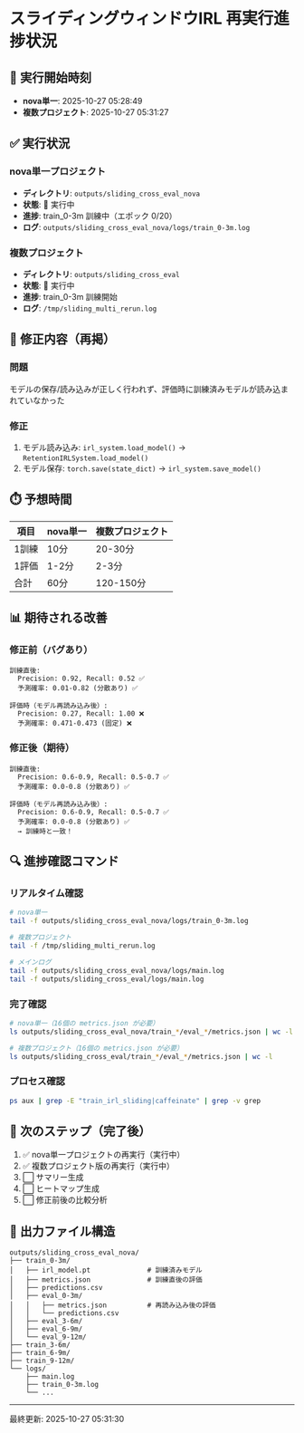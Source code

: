 # スライディングウィンドウIRL 再実行進捗状況

## 📅 実行開始時刻
- **nova単一**: 2025-10-27 05:28:49
- **複数プロジェクト**: 2025-10-27 05:31:27

## ✅ 実行状況

### nova単一プロジェクト
- **ディレクトリ**: `outputs/sliding_cross_eval_nova`
- **状態**: 🔄 実行中
- **進捗**: train_0-3m 訓練中（エポック 0/20）
- **ログ**: `outputs/sliding_cross_eval_nova/logs/train_0-3m.log`

### 複数プロジェクト
- **ディレクトリ**: `outputs/sliding_cross_eval`
- **状態**: 🔄 実行中
- **進捗**: train_0-3m 訓練開始
- **ログ**: `/tmp/sliding_multi_rerun.log`

## 🐛 修正内容（再掲）

### 問題
モデルの保存/読み込みが正しく行われず、評価時に訓練済みモデルが読み込まれていなかった

### 修正
1. モデル読み込み: `irl_system.load_model()` → `RetentionIRLSystem.load_model()`
2. モデル保存: `torch.save(state_dict)` → `irl_system.save_model()`

## ⏱️ 予想時間

| 項目 | nova単一 | 複数プロジェクト |
|------|---------|----------------|
| 1訓練 | 10分 | 20-30分 |
| 1評価 | 1-2分 | 2-3分 |
| 合計 | 60分 | 120-150分 |

## 📊 期待される改善

### 修正前（バグあり）
```
訓練直後:
  Precision: 0.92, Recall: 0.52 ✅
  予測確率: 0.01-0.82 (分散あり) ✅

評価時（モデル再読み込み後）:
  Precision: 0.27, Recall: 1.00 ❌
  予測確率: 0.471-0.473 (固定) ❌
```

### 修正後（期待）
```
訓練直後:
  Precision: 0.6-0.9, Recall: 0.5-0.7 ✅
  予測確率: 0.0-0.8 (分散あり) ✅

評価時（モデル再読み込み後）:
  Precision: 0.6-0.9, Recall: 0.5-0.7 ✅
  予測確率: 0.0-0.8 (分散あり) ✅
  → 訓練時と一致！
```

## 🔍 進捗確認コマンド

### リアルタイム確認
```bash
# nova単一
tail -f outputs/sliding_cross_eval_nova/logs/train_0-3m.log

# 複数プロジェクト
tail -f /tmp/sliding_multi_rerun.log

# メインログ
tail -f outputs/sliding_cross_eval_nova/logs/main.log
tail -f outputs/sliding_cross_eval/logs/main.log
```

### 完了確認
```bash
# nova単一（16個の metrics.json が必要）
ls outputs/sliding_cross_eval_nova/train_*/eval_*/metrics.json | wc -l

# 複数プロジェクト（16個の metrics.json が必要）
ls outputs/sliding_cross_eval/train_*/eval_*/metrics.json | wc -l
```

### プロセス確認
```bash
ps aux | grep -E "train_irl_sliding|caffeinate" | grep -v grep
```

## 📝 次のステップ（完了後）

1. ✅ nova単一プロジェクトの再実行（実行中）
2. ✅ 複数プロジェクト版の再実行（実行中）
3. ⬜ サマリー生成
4. ⬜ ヒートマップ生成
5. ⬜ 修正前後の比較分析

## 📂 出力ファイル構造

```
outputs/sliding_cross_eval_nova/
├── train_0-3m/
│   ├── irl_model.pt              # 訓練済みモデル
│   ├── metrics.json              # 訓練直後の評価
│   ├── predictions.csv
│   ├── eval_0-3m/
│   │   ├── metrics.json          # 再読み込み後の評価
│   │   └── predictions.csv
│   ├── eval_3-6m/
│   ├── eval_6-9m/
│   └── eval_9-12m/
├── train_3-6m/
├── train_6-9m/
├── train_9-12m/
└── logs/
    ├── main.log
    ├── train_0-3m.log
    └── ...
```

---

最終更新: 2025-10-27 05:31:30
